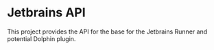 # Jetbrains API

This project provides the API for the base for the Jetbrains Runner and potential Dolphin plugin.
